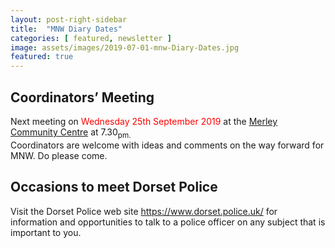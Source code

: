 ```yaml
---
layout: post-right-sidebar
title:  "MNW Diary Dates"
categories: [ featured, newsletter ]
image: assets/images/2019-07-01-mnw-Diary-Dates.jpg
featured: true
---
```


## Coordinators’ Meeting 

Next meeting on <span style="color:red"> Wednesday 25th September 2019 </span> at the [Merley Community Centre](https://www.merley.org.uk/) at 7.30<sub>pm.</sub> <br>
Coordinators are welcome with ideas and comments on the way forward for MNW. Do please come. 

## Occasions to meet Dorset Police 

Visit the Dorset Police web site <https://www.dorset.police.uk/> for information and opportunities to talk to a police officer on any subject that is important to you. 

